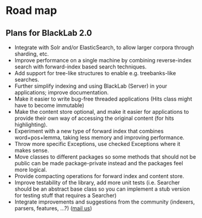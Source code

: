 # Road map

## Plans for BlackLab 2.0
-   Integrate with Solr and/or ElasticSearch, to allow larger corpora through sharding, etc.
-   Improve performance on a single machine by combining reverse-index search with forward-index based search techniques.
-   Add support for tree-like structures to enable e.g. treebanks-like searches.
-   Further simplify indexing and using BlackLab (Server) in your applications; improve documentation. 
-   Make it easier to write bug-free threaded applications (Hits class might have to become immutable)
-   Make the content store optional, and make it easier for applications to provide their own way of accessing the original content (for hits highlighting).
-   Experiment with a new type of forward index that combines word+pos+lemma, taking less memory and improving performance.
-   Throw more specific Exceptions, use checked Exceptions where it makes sense.
-   Move classes to different packages so some methods that should not be public can be made package-private instead and the packages feel more logical.
-   Provide compacting operations for forward index and content store.
-   Improve testability of the library, add more unit tests (i.e. Searcher should be an abstract base class so you can implement a stub version for testing stuff that requires a Searcher)
-   Integrate improvements and suggestions from the community (indexers, parsers, features, …?) ([mail us](mailto:jan.niestadt@inl.nl))
